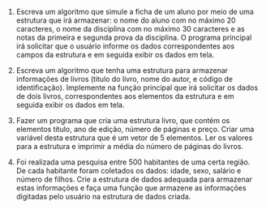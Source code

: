 1. Escreva um algoritmo que simule a ficha de um aluno por meio de uma estrutura que irá armazenar: o nome do aluno com no máximo 20 caracteres, o nome da disciplina com no máximo 30 caracteres e as notas da primeira e segunda prova da disciplina. O programa principal irá solicitar que o usuário informe os dados correspondentes aos campos da estrutura e em seguida exibir os dados em tela.

2. Escreva um algoritmo que tenha uma estrutura para armazenar informações de livros (titulo do livro, nome do autor, e código de identificação). Implemente na função principal que irá solicitar os dados de dois livros, correspondentes aos elementos da estrutura e em seguida exibir os dados em tela.

3. Fazer um programa que cria uma estrutura livro, que contém os elementos título, ano de edição, número de páginas e preço. Criar uma variável desta estrutura que é um vetor de 5 elementos. Ler os valores para a estrutura e imprimir a média do número de páginas do livros.

4. Foi realizada uma pesquisa entre 500 habitantes de uma certa região. De cada habitante foram coletados os dados: idade, sexo, salário e número de filhos. Crie a estrutura de dados adequada para armazenar estas informações e faça uma função que armazene as informações digitadas pelo usuário na estrutura de dados criada.
